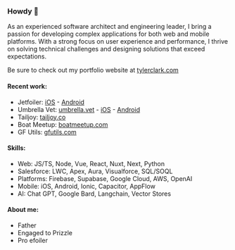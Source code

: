 ### Howdy 🤠
As an experienced software architect and engineering leader, I bring a passion for developing complex applications for both web and mobile platforms. With a strong focus on user experience and performance, I thrive on solving technical challenges and designing solutions that exceed expectations.

Be sure to check out my portfolio website at [tylerclark.com](https://tylerclark.com)

#### Recent work:
- Jetfoiler: [iOS](https://apps.apple.com/us/app/jetfoiler/id1555588917) - [Android](https://play.google.com/store/apps/details?id=com.kaiconcepts.Jetfoiler)
- Umbrella Vet: [umbrella.vet](https://umbrella.vet) - [iOS](https://apps.apple.com/us/app/umbrella-vet-care-on-demand/id1622284281) - [Android](https://play.google.com/store/apps/details?id=com.umbrella.vet)
- Tailjoy: [tailjoy.co](https://tailjoy.co)
- Boat Meetup: [boatmeetup.com](https://boatmeetup.com)
- GF Utils: [gfutils.com](https://gfutils.com)

#### Skills:
- Web: JS/TS, Node, Vue, React, Nuxt, Next, Python
- Salesforce: LWC, Apex, Aura, Visualforce, SQL/SOQL
- Platforms: Firebase, Supabase, Google Cloud, AWS, OpenAI
- Mobile: iOS, Android, Ionic, Capacitor, AppFlow
- AI: Chat GPT, Google Bard, Langchain, Vector Stores

#### About me:
- Father
- Engaged to Prizzle
- Pro efoiler
